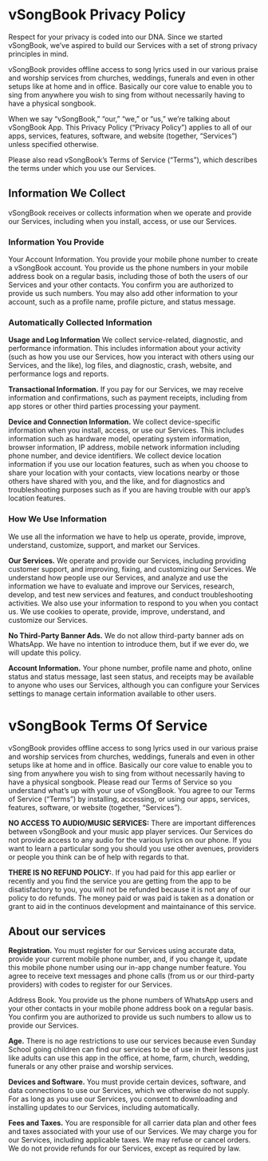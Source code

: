# vSongBook Privacy Policy
Respect for your privacy is coded into our DNA. Since we started vSongBook, we’ve aspired to build our Services with a set of strong privacy principles in mind.

vSongBook provides offline access to song lyrics used in our various praise and worship services from churches, weddings, funerals and even in other setups like at home and in office. Basically our core value to enable you to sing from anywhere you wish to sing from without necessarily having to have a physical songbook.

When we say “vSongBook,” “our,” “we,” or “us,” we’re talking about vSongBook App. This Privacy Policy (“Privacy Policy”) applies to all of our apps, services, features, software, and website (together, “Services”) unless specified otherwise.

Please also read vSongBook’s Terms of Service (“Terms”), which describes the terms under which you use our Services.

## Information We Collect
vSongBook receives or collects information when we operate and provide our Services, including when you install, access, or use our Services.

### Information You Provide
Your Account Information. You provide your mobile phone number to create a vSongBook account. You provide us the phone numbers in your mobile address book on a regular basis, including those of both the users of our Services and your other contacts. You confirm you are authorized to provide us such numbers. You may also add other information to your account, such as a profile name, profile picture, and status message.

### Automatically Collected Information
**Usage and Log Information** We collect service-related, diagnostic, and performance information. This includes information about your activity (such as how you use our Services, how you interact with others using our Services, and the like), log files, and diagnostic, crash, website, and performance logs and reports.

**Transactional Information.** If you pay for our Services, we may receive information and confirmations, such as payment receipts, including from app stores or other third parties processing your payment.

**Device and Connection Information.** We collect device-specific information when you install, access, or use our Services. This includes information such as hardware model, operating system information, browser information, IP address, mobile network information including phone number, and device identifiers. We collect device location information if you use our location features, such as when you choose to share your location with your contacts, view locations nearby or those others have shared with you, and the like, and for diagnostics and troubleshooting purposes such as if you are having trouble with our app’s location features.

### How We Use Information
We use all the information we have to help us operate, provide, improve, understand, customize, support, and market our Services.

**Our Services.** We operate and provide our Services, including providing customer support, and improving, fixing, and customizing our Services. We understand how people use our Services, and analyze and use the information we have to evaluate and improve our Services, research, develop, and test new services and features, and conduct troubleshooting activities. We also use your information to respond to you when you contact us. We use cookies to operate, provide, improve, understand, and customize our Services.

**No Third-Party Banner Ads.** We do not allow third-party banner ads on WhatsApp. We have no intention to introduce them, but if we ever do, we will update this policy.

**Account Information.** Your phone number, profile name and photo, online status and status message, last seen status, and receipts may be available to anyone who uses our Services, although you can configure your Services settings to manage certain information available to other users.

# vSongBook Terms Of Service
vSongBook provides offline access to song lyrics used in our various praise and worship services from churches, weddings, funerals and even in other setups like at home and in office. Basically our core value to enable you to sing from anywhere you wish to sing from without necessarily having to have a physical songbook. Please read our Terms of Service so you understand what’s up with your use of vSongBook. You agree to our Terms of Service (“Terms”) by installing, accessing, or using our apps, services, features, software, or website (together, “Services”).

**NO ACCESS TO AUDIO/MUSIC SERVICES:** There are important differences between vSongBook and your music app player services. Our Services do not provide access to any audio for the various lyrics on our phone. If you want to learn a particular song you should you use other avenues, providers or people you think can be of help with regards to that.

**THERE IS NO REFUND POLICY:**. If you had paid for this app earlier or recently and you find the service you are getting from the app to be disatisfactory to you, you will not be refunded because it is not any of our policy to do refunds. The money paid or was paid is taken as a donation or grant to aid in the continuos development and maintainance of this service.

## About our services
**Registration.** You must register for our Services using accurate data, provide your current mobile phone number, and, if you change it, update this mobile phone number using our in-app change number feature. You agree to receive text messages and phone calls (from us or our third-party providers) with codes to register for our Services.

Address Book. You provide us the phone numbers of WhatsApp users and your other contacts in your mobile phone address book on a regular basis. You confirm you are authorized to provide us such numbers to allow us to provide our Services.

**Age.** There is no age restrictions to use our services because even Sunday School going children can find our services to be of use in their lessons just like adults can use this app in the office, at home, farm, church, wedding, funerals or any other praise and worship services.

**Devices and Software.** You must provide certain devices, software, and data connections to use our Services, which we otherwise do not supply. For as long as you use our Services, you consent to downloading and installing updates to our Services, including automatically.

**Fees and Taxes.** You are responsible for all carrier data plan and other fees and taxes associated with your use of our Services. We may charge you for our Services, including applicable taxes. We may refuse or cancel orders. We do not provide refunds for our Services, except as required by law.
